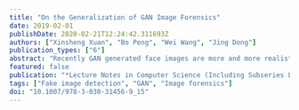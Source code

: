 ```yaml
---
title: "On the Generalization of GAN Image Forensics"
date: 2019-02-01
publishDate: 2020-02-21T12:24:42.311693Z
authors: ["Xinsheng Xuan", "Bo Peng", "Wei Wang", "Jing Dong"]
publication_types: ["6"]
abstract: "Recently GAN generated face images are more and more realistic with high-quality, even hard for human eyes to detect. On the other hand, the forensics community keeps on developing methods to detect these generated fake images and try to ensure the credibility of visual contents. Although researchers have developed some methods to detect generated images, few of them explore the important problem of generalization ability of forensics model. As new types of GANs are emerging fast, the generalization ability of forensics models to detect new types of GAN images is absolutely an essential research topic, which is also very challenging. In this paper, we explore this problem and propose to use preprocessed images to train a forensic CNN model. By applying similar image level preprocessing to both real and fake images, unstable low level noise cues are destroyed, and the forensics model is forced to learn more intrinsic features to classify the generated and real face images. Our experimental results also prove the effectiveness of the proposed method."
featured: false
publication: "*Lecture Notes in Computer Science (Including Subseries Lecture Notes in Artificial Intelligence and Lecture Notes in Bioinformatics)*"
tags: ["Fake image detection", "GAN", "Image forensics"]
doi: "10.1007/978-3-030-31456-9_15"
---
```


